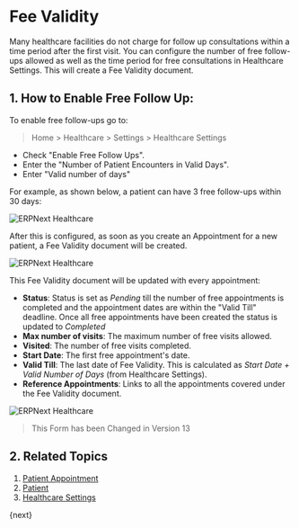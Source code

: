 # Fee Validity

Many healthcare facilities do not charge for follow up consultations within a time period after the first visit. You can configure the number of free follow-ups allowed as well as the time period for free consultations in Healthcare Settings. This will create a Fee Validity document.


## 1. How to Enable Free Follow Up:


To enable free follow-ups go to:


> Home > Healthcare > Settings > Healthcare Settings

- Check "Enable Free Follow Ups".
- Enter the "Number of Patient Encounters in Valid Days".
- Enter "Valid number of days"


For example, as shown below, a patient can have 3 free follow-ups within 30 days:


<img class="screenshot" alt="ERPNext Healthcare" src="{{docs_base_url}}/v13/assets/img/healthcare/fee_validity_settings.png">


After this is configured, as soon as you create an Appointment for a new patient, a Fee Validity document will be created.


<img class="screenshot" alt="ERPNext Healthcare" src="{{docs_base_url}}/v13/assets/img/healthcare/fee_validity.png">


This Fee Validity document will be updated with every appointment:


- **Status**: Status is set as _Pending_ till the number of free appointments is completed and the appointment dates are within the "Valid Till" deadline. Once all free appointments have been created the status is updated to _Completed_
- **Max number of visits**: The maximum number of free visits allowed.
- **Visited**: The number of free visits completed.
- **Start Date**: The first free appointment's date.
- **Valid Till**: The last date of Fee Validity. This is calculated as _Start Date + Valid Number of Days_ (from Healthcare Settings).
- **Reference Appointments**: Links to all the appointments covered under the Fee Validity document.


<img class="screenshot" alt="ERPNext Healthcare" src="{{docs_base_url}}/v13/assets/img/healthcare/fee_validity_completed.png">


> This Form has been Changed in Version 13

## 2. Related Topics


1. [Patient Appointment](/docs/v13/user/manual/en/healthcare/patient_appointment)
1. [Patient](/docs/v13/user/manual/en/healthcare/patient)
1. [Healthcare Settings](/docs/v13/user/manual/en/healthcare/healthcare_settings)


{next}
